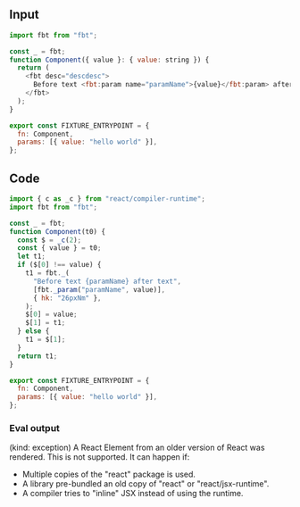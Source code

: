 
## Input

```javascript
import fbt from "fbt";

const _ = fbt;
function Component({ value }: { value: string }) {
  return (
    <fbt desc="descdesc">
      Before text <fbt:param name="paramName">{value}</fbt:param> after text
    </fbt>
  );
}

export const FIXTURE_ENTRYPOINT = {
  fn: Component,
  params: [{ value: "hello world" }],
};

```

## Code

```javascript
import { c as _c } from "react/compiler-runtime";
import fbt from "fbt";

const _ = fbt;
function Component(t0) {
  const $ = _c(2);
  const { value } = t0;
  let t1;
  if ($[0] !== value) {
    t1 = fbt._(
      "Before text {paramName} after text",
      [fbt._param("paramName", value)],
      { hk: "26pxNm" },
    );
    $[0] = value;
    $[1] = t1;
  } else {
    t1 = $[1];
  }
  return t1;
}

export const FIXTURE_ENTRYPOINT = {
  fn: Component,
  params: [{ value: "hello world" }],
};

```
      
### Eval output
(kind: exception) A React Element from an older version of React was rendered. This is not supported. It can happen if:
- Multiple copies of the "react" package is used.
- A library pre-bundled an old copy of "react" or "react/jsx-runtime".
- A compiler tries to "inline" JSX instead of using the runtime.